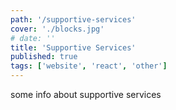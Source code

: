 ```yaml
---
path: '/supportive-services'
cover: './blocks.jpg'
# date: ''
title: 'Supportive Services'
published: true
tags: ['website', 'react', 'other']
---
```


some info about supportive services
